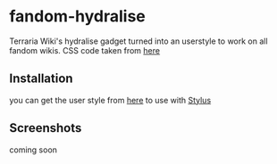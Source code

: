 # fandom-hydralise
 Terraria Wiki's hydralise gadget turned into an userstyle to work on all fandom wikis. CSS code taken from [here](https://terraria.fandom.com/wiki/MediaWiki:Gadget-hydralize.css)
## Installation
you can get the user style from [here](https://userstyles.world/style/4515/fandom-com-hdyralize) to use with [Stylus](https://addons.mozilla.org/en-US/firefox/addon/styl-us/)
## Screenshots
coming soon
